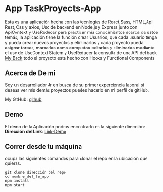 # App TaskProyects-App

Esta es una aplicación hecha con las tecnlogias de React,Sass, HTML,Api Rest, Css y axios, Uso de backend en Node.js y Express junto con ApiContext y UseReducer para practicar mis conocimientos acerca de estos temás, la aplicación tiene la función crear Usuarios, que cada usuario tenga y pueda crear nuevos proyectos y eliminarlos y cada proyecto pueda asignar tareas, marcarlas como completas editarlas y eliminarlas mediante el use de UseContext Statem y UseReducer la consulta de una API del back [My Back](https://backtaskproyect.herokuapp.com/) todo el proyecto esta hecho con Hooks y Functional Components

## Acerca de De mi

Soy un desarrollador Jr en busca de su primer experciencia laboral si deseas ver mis demás proyectos puedes hacerlo en mi perfil de gitHub.

My GitHub: [github](https://github.com/UrielBm)

## Demo

El demo de la Aplicación podras encontrarlo en la siguiente dirección:
**Dirección del Link**: [Link-Demo](https://front-projects.vercel.app/projects)

## Correr desde tu máquina

ocupa las siguientes comandos para clonar el repo en la ubicación que quieras.

```
git clone dirección del repo
cd nombre_del_la_app
npm install
npm start

```

